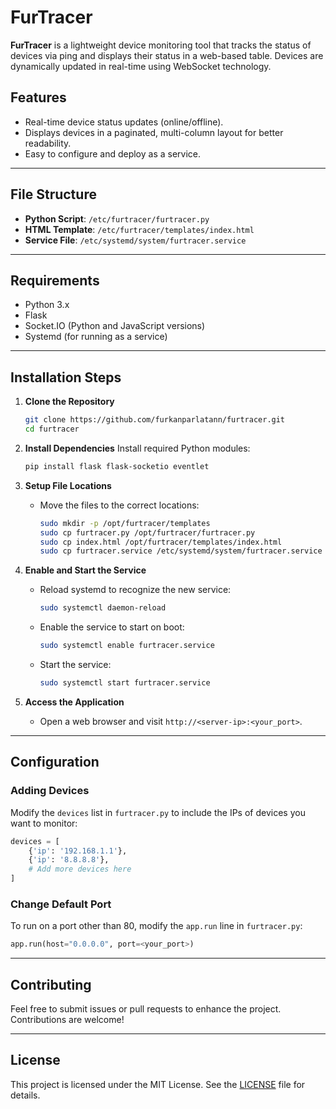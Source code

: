 # FurTracer

**FurTracer** is a lightweight device monitoring tool that tracks the status of devices via ping and displays their status in a web-based table. Devices are dynamically updated in real-time using WebSocket technology.

## Features

- Real-time device status updates (online/offline).
- Displays devices in a paginated, multi-column layout for better readability.
- Easy to configure and deploy as a service.

---

## File Structure

- **Python Script**: `/etc/furtracer/furtracer.py`
- **HTML Template**: `/etc/furtracer/templates/index.html`
- **Service File**: `/etc/systemd/system/furtracer.service`

---

## Requirements

- Python 3.x
- Flask
- Socket.IO (Python and JavaScript versions)
- Systemd (for running as a service)

---

## Installation Steps

1. **Clone the Repository**
   ```bash
   git clone https://github.com/furkanparlatann/furtracer.git
   cd furtracer
   ```

2. **Install Dependencies**
   Install required Python modules:
   ```bash
   pip install flask flask-socketio eventlet
   ```

3. **Setup File Locations**
   - Move the files to the correct locations:
     ```bash
     sudo mkdir -p /opt/furtracer/templates
     sudo cp furtracer.py /opt/furtracer/furtracer.py
     sudo cp index.html /opt/furtracer/templates/index.html
     sudo cp furtracer.service /etc/systemd/system/furtracer.service
     ```

4. **Enable and Start the Service**
   - Reload systemd to recognize the new service:
     ```bash
     sudo systemctl daemon-reload
     ```
   - Enable the service to start on boot:
     ```bash
     sudo systemctl enable furtracer.service
     ```
   - Start the service:
     ```bash
     sudo systemctl start furtracer.service
     ```

5. **Access the Application**
   - Open a web browser and visit `http://<server-ip>:<your_port>`.

---

## Configuration

### Adding Devices
Modify the `devices` list in `furtracer.py` to include the IPs of devices you want to monitor:
```python
devices = [
    {'ip': '192.168.1.1'},
    {'ip': '8.8.8.8'},
    # Add more devices here
]
```

### Change Default Port
To run on a port other than 80, modify the `app.run` line in `furtracer.py`:
```python
app.run(host="0.0.0.0", port=<your_port>)
```

---

## Contributing

Feel free to submit issues or pull requests to enhance the project. Contributions are welcome!

---

## License

This project is licensed under the MIT License. See the [LICENSE](LICENSE) file for details.
